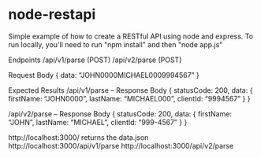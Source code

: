 # node-restapi

Simple example of how to create a RESTful API using node and express.
To run locally, you'll need to run "npm install" and then "node app.js"

Endpoints
/api/v1/parse (POST)
/api/v2/parse (POST)

Request Body
{
    data: “JOHN0000MICHAEL0009994567”
}

Expected Results
/api/v1/parse – Response Body
{
    statusCode: 200,
    data:  {
        firstName: “JOHN0000”,
        lastName: “MICHAEL000”,
        clientId: “9994567”
    }
}

/api/v2/parse – Response Body
{
    statusCode: 200,
    data:  {
        firstName: “JOHN”,
        lastName: “MICHAEL”,
        clientId: “999-4567”
    }
}

http://localhost:3000/ returns the data.json 
http://localhost:3000/api/v1/parse
http://localhost:3000/api/v2/parse
